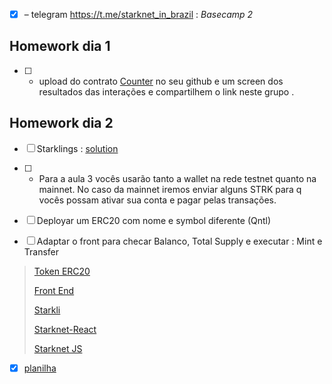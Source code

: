 - [x] – telegram https://t.me/starknet_in_brazil : _Basecamp 2_

## Homework dia 1

- [ ] - upload do contrato [Counter](https://github.com/aquental/counter) no seu github e um screen dos resultados das interações e compartilhem o link neste grupo .

## Homework dia 2

- [ ] Starklings : [solution](./starklings)

- [ ] - Para a aula 3 vocês usarão tanto a wallet na rede testnet quanto na mainnet.
    No caso da mainnet iremos enviar alguns STRK para q vocês possam ativar sua conta e pagar pelas transações.

- [ ] Deployar um ERC20 com nome e symbol diferente (Qntl)

- [ ] Adaptar o front para checar Balanco, Total Supply e executar : Mint e Transfer

> [Token ERC20](https://github.com/dznes/token-sender-erc20)
>
> [Front End](https://github.com/nestorbonilla/starknet-workshop-frontend)
>
> [Starkli](https://book.starkli.rs/)
>
> [Starknet-React](https://starknet-react.com/)
>
> [Starknet JS](https://starknetjs.com/)
>

 - [x] [planilha](https://docs.google.com/spreadsheets/d/1UEKQmblxXDlSHTgUuW97FO-mBW505bPgNr0FOE-_-eU/edit?gid=0#gid=0)

